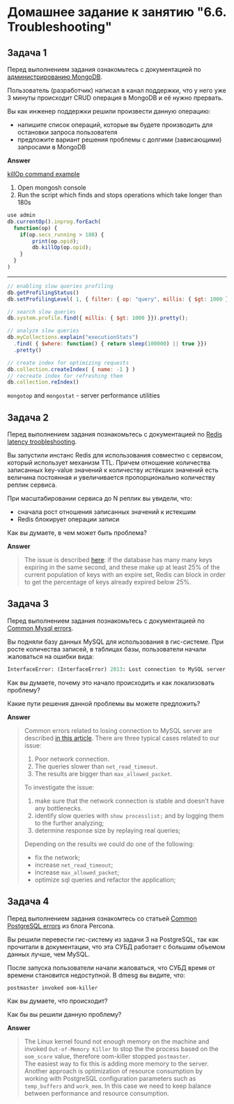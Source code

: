 # Домашнее задание к занятию "6.6. Troubleshooting"

## Задача 1

Перед выполнением задания ознакомьтесь с документацией по [администрированию MongoDB](https://docs.mongodb.com/manual/administration/).

Пользователь (разработчик) написал в канал поддержки, что у него уже 3 минуты происходит CRUD операция в MongoDB и её 
нужно прервать. 

Вы как инженер поддержки решили произвести данную операцию:
- напишите список операций, которые вы будете производить для остановки запроса пользователя
- предложите вариант решения проблемы с долгими (зависающими) запросами в MongoDB

**Answer**

[killOp command example](https://docs.mongodb.com/manual/reference/method/db.killOp/#sharded-cluster)
1. Open mongosh console
2. Run the script which finds and stops operations which take longer than 180s
```javascript
use admin
db.currentOp().inprog.forEach(
  function(op) {
    if(op.secs_running > 180) {
        print(op.opid);
        db.killOp(op.opid);
    }
  }
)
```
---
```javascript
// enabling slow queries profiling
db.getProfilingStatus()
db.setProfilingLevel( 1, { filter: { op: "query", millis: { $gt: 1000 } } } ) 

// search slow queries
db.system.profile.find({ millis: { $gt: 1000 }}).pretty();

// analyze slow queries 
db.myCollections.explain("executionStats") 
  .find( { $where: function() { return sleep(100000) || true }})
  .pretty()

// create index for optimizing requests
db.collection.createIndex( { name: -1 } ) 
// recreate index for refreshing them
db.collection.reIndex() 
```
`mongotop` and `mongostat` - server performance utilities


## Задача 2

Перед выполнением задания познакомьтесь с документацией по [Redis latency troobleshooting](https://redis.io/topics/latency).

Вы запустили инстанс Redis для использования совместно с сервисом, который использует механизм TTL. 
Причем отношение количества записанных key-value значений к количеству истёкших значений есть величина постоянная и
увеличивается пропорционально количеству реплик сервиса. 

При масштабировании сервиса до N реплик вы увидели, что:
- сначала рост отношения записанных значений к истекшим
- Redis блокирует операции записи

Как вы думаете, в чем может быть проблема?
 
 **Answer**

>The issue is described [here](https://redis.io/topics/latency#:~:text=Latency%20generated%20by%20expires): if the database has many many keys expiring in the same second, and these make up at least 25% of the current population of keys with an expire set, Redis can block in order to get the percentage of keys already expired below 25%.
    
## Задача 3

Перед выполнением задания познакомьтесь с документацией по [Common Mysql errors](https://dev.mysql.com/doc/refman/8.0/en/common-errors.html).

Вы подняли базу данных MySQL для использования в гис-системе. При росте количества записей, в таблицах базы,
пользователи начали жаловаться на ошибки вида:
```python
InterfaceError: (InterfaceError) 2013: Lost connection to MySQL server during query u'SELECT..... '
```

Как вы думаете, почему это начало происходить и как локализовать проблему?

Какие пути решения данной проблемы вы можете предложить?

**Answer**

>Common errors related to losing connection to MySQL server are described [in this article](https://dev.mysql.com/doc/refman/8.0/en/error-lost-connection.html).
There are three typical cases related to our issue:
>1. Poor network connection.
>2. The queries slower than `net_read_timeout`.
>3. The results are bigger than `max_allowed_packet`.  
>     
>To investigate the issue:
> 1. make sure that the network connection is stable and doesn't have any bottlenecks.
> 2. identify slow queries with `show processlist;` and by logging them to the further analyzing;
> 3. determine response size by replaying real queries;
>
> Depending on the results we could do one of the following:
> - fix the network;
> - increase `net_read_timeout`;
> - increase `max_allowed_packet`;
> - optimize sql queries and refactor the application;


## Задача 4

Перед выполнением задания ознакомтесь со статьей [Common PostgreSQL errors](https://www.percona.com/blog/2020/06/05/10-common-postgresql-errors/) из блога Percona.

Вы решили перевести гис-систему из задачи 3 на PostgreSQL, так как прочитали в документации, что эта СУБД работает с 
большим объемом данных лучше, чем MySQL.

После запуска пользователи начали жаловаться, что СУБД время от времени становится недоступной. В dmesg вы видите, что:

`postmaster invoked oom-killer`

Как вы думаете, что происходит?

Как бы вы решили данную проблему?

**Answer**

>The Linux kernel found not enough memory on the machine and invoked `Out-of-Memory Killer` to stop the the process based on the `oom_score` value, therefore oom-killer stopped `postmaster`.  
The easiest way to fix this is adding more memory to the server. Another approach is optimization of resource consumption by working with PostgreSQL configuration parameters such as `temp_buffers` and `work_mem`. In this case we need to keep balance between performance and resource consumption.
